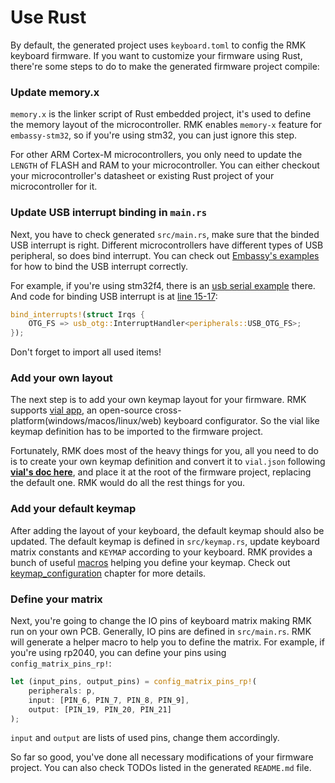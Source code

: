 # Use Rust

By default, the generated project uses `keyboard.toml` to config the RMK keyboard firmware. If you want to customize your firmware using Rust, there're some steps to do to make the generated firmware project compile:

### Update memory.x

`memory.x` is the linker script of Rust embedded project, it's used to define the memory layout of the microcontroller. RMK enables `memory-x` feature for `embassy-stm32`, so if you're using stm32, you can just ignore this step.

For other ARM Cortex-M microcontrollers, you only need to update the `LENGTH` of FLASH and RAM to your microcontroller.
You can either checkout your microcontroller's datasheet or existing Rust project of your microcontroller for it.

### Update USB interrupt binding in `main.rs`

Next, you have to check generated `src/main.rs`, make sure that the binded USB interrupt is right. Different
microcontrollers have different types of USB peripheral, so does bind interrupt. You can check
out [Embassy's examples](https://github.com/embassy-rs/embassy/tree/main/examples) for how to bind the USB interrupt
correctly.

For example, if you're using stm32f4, there is
an [usb serial example](https://github.com/embassy-rs/embassy/blob/main/examples/stm32f4/src/bin/usb_serial.rs) there.
And code for binding USB interrupt is
at [line 15-17](https://github.com/embassy-rs/embassy/blob/main/examples/stm32f4/src/bin/usb_serial.rs#L15-L17):

```rust
bind_interrupts!(struct Irqs {
    OTG_FS => usb_otg::InterruptHandler<peripherals::USB_OTG_FS>;
});
```

Don't forget to import all used items!

### Add your own layout

The next step is to add your own keymap layout for your firmware. RMK supports [vial app](https://get.vial.today/), an
open-source cross-platform(windows/macos/linux/web) keyboard configurator. So the vial like keymap definition has to be
imported to the firmware project.

Fortunately, RMK does most of the heavy things for you, all you need to do is to create your own keymap definition and
convert it to `vial.json` following **[vial's doc here](https://get.vial.today/docs/porting-to-via.html)**, and place it
at the root of the firmware project, replacing the default one. RMK would do all the rest things for you.

### Add your default keymap

After adding the layout of your keyboard, the default keymap should also be updated. The default keymap is defined
in `src/keymap.rs`, update keyboard matrix constants and `KEYMAP` according to your keyboard. RMK provides a bunch of
useful [macros](https://docs.rs/rmk/latest/rmk/#macros) helping you define your keymap. Check
out [keymap_configuration](../keymap.md) chapter for more details.

### Define your matrix

Next, you're going to change the IO pins of keyboard matrix making RMK run on your own PCB. Generally, IO pins are
defined in `src/main.rs`. RMK will generate a helper macro to help you to define the matrix. For example, if you're
using rp2040, you can define your pins using `config_matrix_pins_rp!`:

```rust
let (input_pins, output_pins) = config_matrix_pins_rp!(
    peripherals: p,
    input: [PIN_6, PIN_7, PIN_8, PIN_9],
    output: [PIN_19, PIN_20, PIN_21]
);
```

`input` and `output` are lists of used pins, change them accordingly.

So far so good, you've done all necessary modifications of your firmware project. You can also check TODOs listed in the generated `README.md` file.